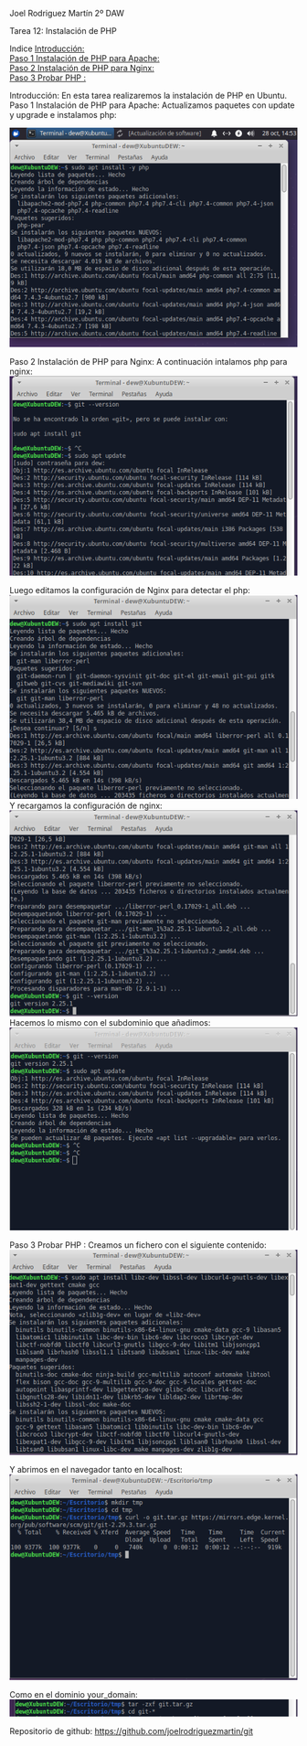 Joel Rodriguez Martín
2º DAW

Tarea 12: Instalación de PHP

Indice
[Introducción:](#introduccion)	  
[Paso 1 Instalación de PHP para Apache:](#paso1)	  
[Paso 2 Instalación de PHP para Nginx:](#paso2)	  
[Paso 3 Probar PHP :](#paso3)	  

Introducción:<a name="introduccion"></a>
En esta tarea realizaremos la instalación de PHP en Ubuntu.  
Paso 1 Instalación de PHP para Apache:<a name="paso1"></a>
Actualizamos paquetes con update y upgrade e instalamos php:  

![Captura 1](https://github.com/joelrodriguezmartin/git/blob/main/imgsT12/captura1.png)<br/>

Paso 2 Instalación de PHP para Nginx:<a name="paso2"></a>
A continuación intalamos php para nginx:  
![Captura 1](https://github.com/joelrodriguezmartin/git/blob/main/imgsT1/captura2.png)<br/>

Luego editamos la configuración de Nginx para detectar el php:  
![Captura 1](https://github.com/joelrodriguezmartin/git/blob/main/imgsT1/captura3.png)<br/>
Y recargamos la configuración de nginx:   
![Captura 1](https://github.com/joelrodriguezmartin/git/blob/main/imgsT1/captura4.png)<br/>
Hacemos lo mismo con el subdominio que añadimos:  
![Captura 1](https://github.com/joelrodriguezmartin/git/blob/main/imgsT1/captura5.png)<br/>









Paso 3 Probar PHP :<a name="paso3"></a>
Creamos un fichero con el siguiente contenido:  
![Captura 1](https://github.com/joelrodriguezmartin/git/blob/main/imgsT1/captura6.png)<br/>


Y abrimos en el navegador tanto en localhost:  
![Captura 1](https://github.com/joelrodriguezmartin/git/blob/main/imgsT1/captura7.png)<br/>







Como en el dominio your_domain:  
![Captura 1](https://github.com/joelrodriguezmartin/git/blob/main/imgsT1/captura8.png)<br/>

Repositorio de github: https://github.com/joelrodriguezmartin/git

